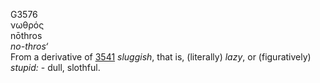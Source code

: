 <body>
  <p>G3576<br>  νωθρός  <br> nōthros  <br><i>no-thros‘ </i><br>From a derivative of <a href="g3541.htm">3541</a>  <i>sluggish</i>, that is, (literally) <i>lazy</i>, or (figuratively) <i>stupid:</i> - dull, slothful.<br></p>
 </body>